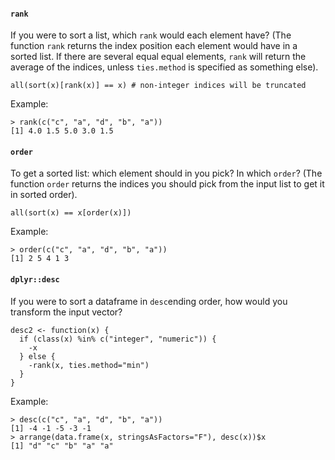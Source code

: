 #### `rank`
If you were to sort a list, which `rank` would each element have?
(The function `rank` returns the index position each element would have in a sorted list. If there are several equal equal elements, `rank` will return the average of the indices, unless `ties.method` is specified as something else).
```
all(sort(x)[rank(x)] == x) # non-integer indices will be truncated
```
Example:
```
> rank(c("c", "a", "d", "b", "a"))
[1] 4.0 1.5 5.0 3.0 1.5
``` 

#### `order`
To get a sorted list: which element should in you pick? In which `order`? 
(The function `order` returns the indices you should pick from the input list to get it in sorted order).
```
all(sort(x) == x[order(x)])
```
Example:
```
> order(c("c", "a", "d", "b", "a"))
[1] 2 5 4 1 3
```

#### `dplyr::desc`
If you were to sort a dataframe in `desc`ending order, how would you transform the input vector?
```
desc2 <- function(x) { 
  if (class(x) %in% c("integer", "numeric")) {
    -x
  } else { 
    -rank(x, ties.method="min")
  }
}
```
Example:
```
> desc(c("c", "a", "d", "b", "a"))
[1] -4 -1 -5 -3 -1
> arrange(data.frame(x, stringsAsFactors="F"), desc(x))$x
[1] "d" "c" "b" "a" "a"
```

<!--stackedit_data:
eyJoaXN0b3J5IjpbNzI1MTUwMzk0LC00Mzc5NTM3NjAsMTM1Mj
c5NjU3MSwtOTIzNzU4NTQsLTI4ODY4NzA4OCwxMTk2NzM3Njg2
LC0xMjA4OTkyODcwLDE3NDQ4OTU1MzYsLTE2OTc1MDYzMzUsMT
U1OTM5MjYyNywtNjI4MjkxNzk1LC0xMzYwNzU3MTM2LDE5MDEx
ODM4MzldfQ==
-->